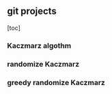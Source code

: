 ## git projects

[toc]

### Kaczmarz  algothm

### randomize Kaczmarz 

### greedy randomize Kaczmarz



